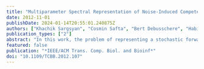 ```yaml
---
title: "Multiparameter Spectral Representation of Noise-Induced Competence in Bacillus subtilis"
date: 2012-11-01
publishDate: 2024-01-14T20:55:01.240875Z
authors: ["Khachik Sargsyan", "Cosmin Safta", "Bert Debusschere", "Habib N. Najm"]
publication_types: ["2"]
abstract: "In this work, the problem of representing a stochastic forward model output with respect to a large number of input parameters is considered. The methodology is applied to a stochastic reaction network of competence dynamics in Bacillus subtilis bacterium. In particular, the dependence of the competence state on rate constants of underlying reactions is investigated. We base our methodology on Polynomial Chaos (PC) spectral expansions that allow effective propagation of input parameter uncertainties to outputs of interest. Given a number of forward model training runs at sampled input parameter values, the PC modes are estimated using a Bayesian framework. As an outcome, these PC modes are described with posterior probability distributions. The resulting expansion can be regarded as an uncertain response function and can further be used as a computationally inexpensive surrogate instead of the original reaction model for subsequent analyses such as calibration or optimization studies. Furthermore, the methodology is enhanced with a classification-based mixture PC formulation that overcomes the difficulties associated with representing potentially nonsmooth input-output relationships. Finally, the global sensitivity analysis based on the multiparameter spectral representation of an observable of interest provides biological insight and reveals the most important reactions and their couplings for the competence dynamics."
featured: false
publication: "*IEEE/ACM Trans. Comp. Biol. and Bioinf*"
doi: "10.1109/TCBB.2012.107"
---
```


